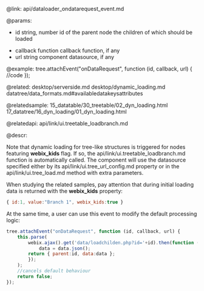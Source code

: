 @link: api/dataloader_ondatarequest_event.md

@params:
- id	string, number	id of the parent node  the children of which should be loaded
* callback	function	callback function, if any
* url	string	component datasource, if any 

@example:
tree.attachEvent("onDataRequest", function (id, callback, url) {
	//code
});

@related:
	desktop/serverside.md
    desktop/dynamic_loading.md
	datatree/data_formats.md#availabledatakeysattributes

@relatedsample:
	15_datatable/30_treetable/02_dyn_loading.html
    17_datatree/16_dyn_loading/01_dyn_loading.html
    
@relatedapi: 
	api/link/ui.treetable_loadbranch.md

@descr:

Note that dynamic loading for tree-like structures is triggered for nodes featuring **webix_kids** flag. If so, the api/link/ui.treetable_loadbranch.md function is automatically called. The  component will use the datasource 
specified either by its api/link/ui.tree_url_config.md property or in
the api/link/ui.tree_load.md method with extra parameters. 

When studying the related samples, pay attention that during initial loading data is returned 
with the **webix_kids** property:

~~~js
{ id:1, value:"Branch 1", webix_kids:true }
~~~

At the same time, a user can use this event to modify the default processing logic: 

~~~js
tree.attachEvent("onDataRequest", function (id, callback, url) {
	this.parse(
   		webix.ajax().get('data/loadchilden.php?id='+id).then(function (data) {
      		data = data.json();
   		return { parent:id, data:data };
 		});
	);
    //cancels default behaviour
    return false;
});
~~~